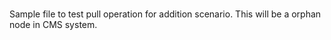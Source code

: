 #
Sample file to test pull operation for addition scenario. This will be a orphan node in CMS system.
